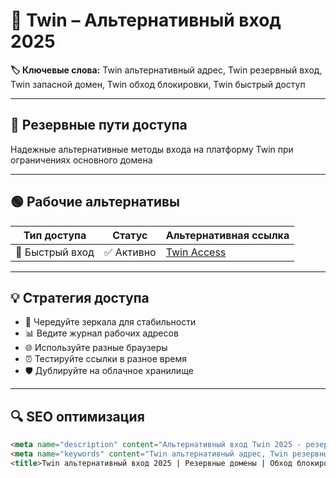 # 🔑 Twin – Альтернативный вход 2025

**🏷️ Ключевые слова:** Twin альтернативный адрес, Twin резервный вход, Twin запасной домен, Twin обход блокировки, Twin быстрый доступ

---

## 🚀 Резервные пути доступа

Надежные альтернативные методы входа на платформу Twin при ограничениях основного домена

---

## 🟢 Рабочие альтернативы

| Тип доступа | Статус | Альтернативная ссылка |
|-------------|--------|----------------------|
| 🚀 Быстрый вход | ✅ Активно | [Twin Access](https://k56thc2itt.com/?serial=47116&creative_id=1286&anid=SENTINO&path=registration&retentionId=6ea75dae-5fbe-4550-b662-b83e4600a165&utm_source=russia&utm_medium=Alina&utm_campaign=KingQONK&utm_term=SENTINO) |

---

## 💡 Стратегия доступа

- 🔄 Чередуйте зеркала для стабильности
- 📊 Ведите журнал рабочих адресов
- 🌐 Используйте разные браузеры
- ⏰ Тестируйте ссылки в разное время
- 🛡️ Дублируйте на облачное хранилище

---

## 🔍 SEO оптимизация

```html
<meta name="description" content="Альтернативный вход Twin 2025 - резервные домены и обход блокировок. Быстрый доступ к платформе через запасные зеркала">
<meta name="keywords" content="Twin альтернативный адрес, Twin резервный вход, Twin запасный домен, Twin обход блокировки, Twin быстрый доступ">
<title>Twin альтернативный вход 2025 | Резервные домены | Обход блокировок</title>
